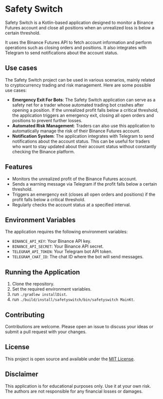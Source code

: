 # Safety Switch

Safety Switch is a Kotlin-based application designed to monitor a Binance Futures account and close all positions when an unrealized loss is below a certain threshold. 

It uses the Binance Futures API to fetch account information and perform operations such as closing orders and positions. It also integrates with Telegram to send notifications about the account status.

## Use cases

The Safety Switch project can be used in various scenarios, mainly related to cryptocurrency trading and risk management. Here are some possible use cases:  

- __Emergency Exit For Bots__: The Safety Switch application can serve as a safety net for a trader whose automated trading bot crashes after opening a position. If the unrealized profit falls below a critical threshold, the application triggers an emergency exit, closing all open orders and positions to prevent further losses.
- __Automated Risk Management__: Traders can also use this application to automatically manage the risk of their Binance Futures account.
- __Notification System__: The application integrates with Telegram to send notifications about the account status. This can be useful for traders who want to stay updated about their account status without constantly checking the Binance platform.

## Features

- Monitors the unrealized profit of the Binance Futures account.
- Sends a warning message via Telegram if the profit falls below a certain threshold.
- Triggers an emergency exit (closes all open orders and positions) if the profit falls below a critical threshold.
- Regularly checks the account status at a specified interval.

## Environment Variables

The application requires the following environment variables:

- `BINANCE_API_KEY`: Your Binance API key.
- `BINANCE_API_SECRET`: Your Binance API secret.
- `TELEGRAM_API_TOKEN`: Your Telegram bot API token.
- `TELEGRAM_CHAT_ID`: The chat ID where the bot will send messages.

## Running the Application

1. Clone the repository.
2. Set the required environment variables.
3. run `./gradlew installDist`.
4. run `./build/install/safetyswitch/bin/safetyswitch MainKt`.

## Contributing

Contributions are welcome. Please open an issue to discuss your ideas or submit a pull request with your changes.

## License

This project is open source and available under the [MIT License](LICENSE).

## Disclaimer

This application is for educational purposes only. Use it at your own risk. The authors are not responsible for any financial losses or damages.
